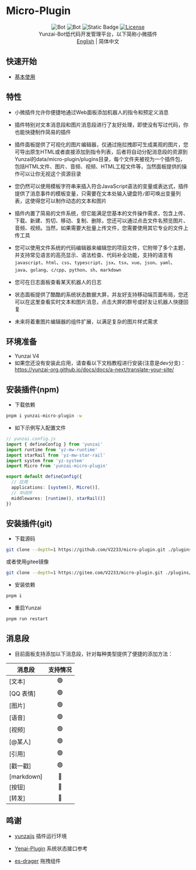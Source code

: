 # Micro-Plugin

<div align="center">

![Bot](https://img.shields.io/badge/Yunzaijs-Micro--Plugin-blue)
![Bot](https://img.shields.io/badge/Miao--Yunzai-Micro--Plugin-blue)
![Static Badge](https://img.shields.io/badge/QQGroup-397798018-blue?link=http%3A%2F%2Fqm.qq.com%2Fcgi-bin%2Fqm%2Fqr%3F_wv%3D1027%26k%3D6qeMfgydE5k8e_nTorXz0ywmahixBTFw%26authKey%3D9iCyC5qsuluUfxwz4evh5xPmJb3YwlixjoMTxN9He%252BrGu7WiDf2dY8OGk7t%252BGaIu%26noverify%3D0%26group_code%3D397798018)
[![License](https://img.shields.io/static/v1?label=LICENSE&message=GPL-3.0&color=lightrey)](/LICENSE)
<br>
Yunzai-Bot低代码开发管理平台，以下简称小微插件
<br>
[English](EN_README.md) | 简体中文

</div>

## 快速开始

- [基本使用](docs/DOCS.md)

## 特性

- 小微插件允许你便捷地通过Web面板添加机器人的指令和预定义消息

- 插件特别对文本消息段和图片消息段进行了友好处理，即使没有写过代码，你也能快捷制作简易的插件

- 插件面板提供了可视化的图片编辑器，仅通过拖拉拽即可生成美观的图片，您可导出原生HTML或者直接添加到指令列表，后者将自动分配消息段的资源到Yunzai的data/micro-plugin/plugins目录，每个文件夹被视为一个插件包，包括HTML文件、图片、音频、视频、HTML工程文件等，当然面板提供的操作可以让你无视这个资源目录

- 您仍然可以使用模板字符串来插入符合JavaScript语法的变量或表达式，插件提供了消息事件的模板变量，只需要在文本处输入键盘符```/```即可唤出变量列表，这使得您可以制作动态的文本和图片

- 插件内置了简易的文件系统，但它能满足您基本的文件操作需求，包含上传、下载、新建、剪切、移动、复制、删除，您还可以通过点击文件名预览图片、音频、视频。当然，如果需要大批量上传文件，您需要使用其它专业的文件上传工具

- 您可以使用文件系统的代码编辑器来编辑您的项目文件，它附带了多个主题，并支持常见语言的高亮显示、语法检查、代码补全功能，支持的语言有```javascript```、```html```、```css```、```typescript```、```jsx```、```tsx```、```vue```、```json```、```yaml```、```java```、```golang```、```c/cpp```、```python```、```sh```、```markdown```

- 您可在日志面板查看某天机器人的日志

- 状态面板提供了酷酷的系统状态数据大屏，并友好支持移动端页面布局，您还可以在这里查看实时文本和图片消息，点击大屏的群号或好友让机器人快捷回复

- 未来将着重图片编辑器的组件扩展，以满足复杂的图片样式需求

## 环境准备

- Yunzai V4
- 如果您还没有安装此应用，请查看以下文档教程进行安装(注意是dev分支)：<a href="https://yunzai-org.github.io/docs/docs/a-next/translate-your-site/">https://yunzai-org.github.io/docs/docs/a-next/translate-your-site/</a>

## 安装插件(npm)

- 下载依赖

```sh
pnpm i yunzai-micro-plugin -w
```

- 如下示例写入配置文件

```ts
// yunzai.config.js
import { defineConfig } from 'yunzai'
import runtime from 'yz-mw-runtime'
import starRail from 'yz-mw-star-rail'
import system from 'yz-system'
import Micro from 'yunzai-micro-plugin'

export default defineConfig({
  // 应用
  applications: [system(), Micro()],
  // 中间件
  middlewares: [runtime(), starRail()]
})
```

## 安装插件(git)

- 下载源码

```sh
git clone --depth=1 https://github.com/V2233/micro-plugin.git ./plugins/micro-plugin
```
或者使用gitee镜像
```sh
git clone --depth=1 https://gitee.com/V2233/micro-plugin.git ./plugins/micro-plugin
```

- 安装依赖

```sh
pnpm i
```

- 重启Yunzai

```sh
pnpm run restart
```

## 消息段

- 目前面板支持添加以下消息段，针对每种类型提供了便捷的添加方法：

| 消息段     | 支持情况 |
| ---------- | :------: |
| [文本]     |    🟢     |
| [QQ 表情]  |    🟢     |
| [图片]     |    🟢     |
| [语音]     |    🟢     |
| [视频]     |    🟢     |
| [@某人]    |    🟢     |
| [引用]     |    🟢     |
| [戳一戳]   |    🟢     |
| [markdown] |    🔴     |
| [按钮]     |    🔴     |
| [转发]     |    🔴     |

## 鸣谢

- [yunzaijs](https://github.com/yunzai-org/yunzaijs) 插件运行环境

- [Yenai-Plugin](https://gitee.com/yeyang52/yenai-plugin) 系统状态接口参考

- [es-drager](https://github.com/vangleer/es-drager) 拖拽组件